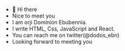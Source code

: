 - 👋 Hi there
-  Nice to meet you
- I am orji Dominion Ebubennia.
- I write HTML, Css, JavaScript and React.
- You can reach me on twitter(@dodos_ebn)
-   Looking forward to meeting you


<!---
dodosebn/dodosebn is a ✨ special ✨ repository because its `README.md` (this file) appears on your GitHub profile.
You can click the Preview link to take a look at your changes.
--->
